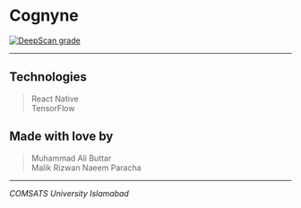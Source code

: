# Cognyne
[![DeepScan grade](https://deepscan.io/api/teams/14031/projects/17120/branches/381693/badge/grade.svg)](https://deepscan.io/dashboard#view=project&tid=14031&pid=17120&bid=381693)

---

## Technologies

> React Native  
> TensorFlow

## Made with love by

> Muhammad Ali Buttar  
> Malik Rizwan Naeem Paracha

---

*COMSATS University Islamabad*
